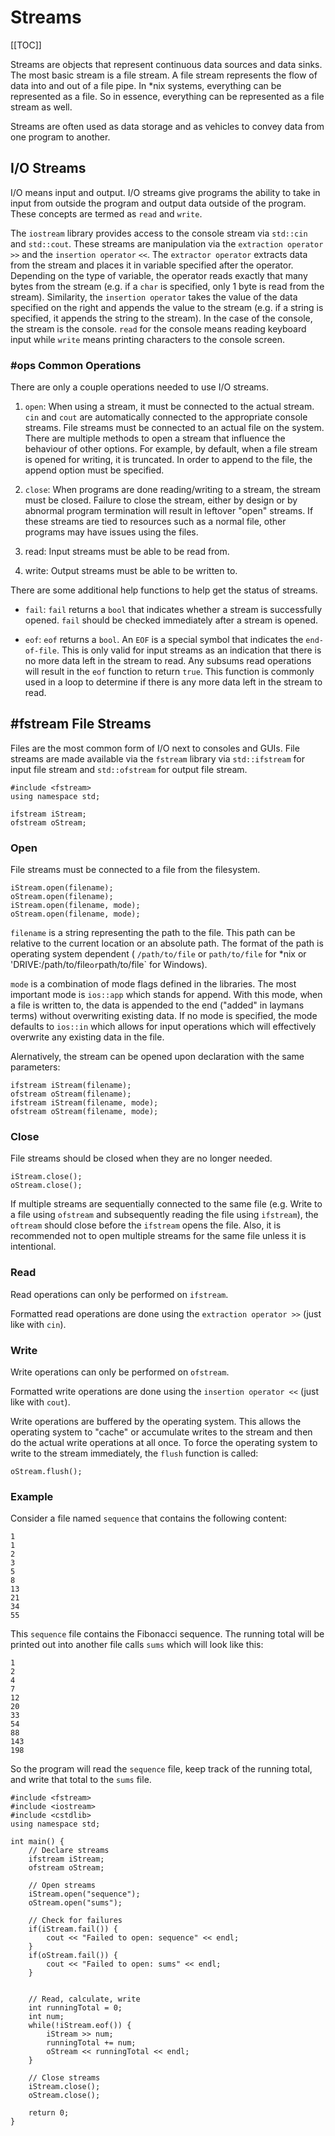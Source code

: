 # Streams

[[TOC]]

Streams are objects that represent continuous data sources and data sinks. The most basic stream is a file stream. A file stream represents the flow of data into and out of a file pipe. In \*nix systems, everything can be represented as a file. So in essence, everything can be represented as a file stream as well.

Streams are often used as data storage and as vehicles to convey data from one program to another.

## I/O Streams

I/O means input and output. I/O streams give programs the ability to take in input from outside the program and output data outside of the program. These concepts are termed as `read` and `write`.

The `iostream` library provides access to the console stream via `std::cin` and `std::cout`. These streams are manipulation via the `extraction operator` `>>` and the `insertion operator` `<<`. The `extractor operator` extracts data from the stream and places it in variable specified after the operator. Depending on the type of variable, the operator reads exactly that many bytes from the stream (e.g. if a `char` is specified, only 1 byte is read from the stream). Similarity, the `insertion operator` takes the value of the data specified on the right and appends the value to the stream (e.g. if a string is specified, it appends the string to the stream). In the case of the console, the stream is the console. `read` for the console means reading keyboard input while `write` means printing characters to the console screen.

### #ops Common Operations

There are only a couple operations needed to use I/O streams.

1. `open`:
When using a stream, it must be connected to the actual stream. `cin` and `cout` are automatically connected to the appropriate console streams. File streams must be connected to an actual file on the system.
There are multiple methods to open a stream that influence the behaviour of other options. For example, by default, when a file stream is opened for writing, it is truncated. In order to append to the file, the append option must be specified.

2. `close`:
When programs are done reading/writing to a stream, the stream must be closed. Failure to close the stream, either by design or by abnormal program termination will result in leftover "open" streams. If these streams are tied to resources such as a normal file, other programs may have issues using the files.

3. read:
Input streams must be able to be read from.

4. write:
Output streams must be able to be written to.

There are some additional help functions to help get the status of streams.

* `fail`:
`fail` returns a `bool` that indicates whether a stream is successfully opened. `fail` should be checked immediately after a stream is opened.

* `eof`:
`eof` returns a `bool`. An `EOF` is a special symbol that indicates the `end-of-file`. This is only valid for input streams as an indication that there is no more data left in the stream to read. Any subsums read operations will result in the `eof` function to return `true`. This function is commonly used in a loop to determine if there is any more data left in the stream to read.


## #fstream File Streams

Files are the most common form of I/O next to consoles and GUIs. File streams are made available via the `fstream` library via `std::ifstream` for input file stream and `std::ofstream` for output file stream.

    #include <fstream>
    using namespace std;

    ifstream iStream;
    ofstream oStream;

### Open

File streams must be connected to a file from the filesystem.

    iStream.open(filename);
    oStream.open(filename);
    iStream.open(filename, mode);
    oStream.open(filename, mode);

`filename` is a string representing the path to the file. This path can be relative to the current location or an absolute path. The format of the path is operating system dependent ( `/path/to/file` or `path/to/file` for \*nix or 'DRIVE:/path/to/file` or `path/to/file` for Windows).

`mode` is a combination of mode flags defined in the libraries. The most important mode is `ios::app` which stands for append. With this mode, when a file is written to, the data is appended to the end ("added" in laymans terms) without overwriting existing data. If no mode is specified, the mode defaults to `ios::in` which allows for input operations which will effectively overwrite any existing data in the file.

Alernatively, the stream can be opened upon declaration with the same parameters:

    ifstream iStream(filename);
    ofstream oStream(filename);
    ifstream iStream(filename, mode);
    ofstream oStream(filename, mode);

### Close

File streams should be closed when they are no longer needed.

    iStream.close();
    oStream.close();

If multiple streams are sequentially connected to the same file (e.g. Write to a file using `ofstream` and subsequently reading the file using `ifstream`), the `oftream` should close before the `ifstream` opens the file. Also, it is recommended not to open multiple streams for the same file unless it is intentional.

### Read

Read operations can only be performed on `ifstream`.

Formatted read operations are done using the `extraction operator >>` (just like with `cin`).

### Write

Write operations can only be performed on `ofstream`.

Formatted write operations are done using the `insertion operator <<` (just like with `cout`).

Write operations are buffered by the operating system. This allows the operating system to "cache" or accumulate writes to the stream and then do the actual write operations at all once. To force the operating system to write to the stream immediately, the `flush` function is called:

    oStream.flush();

### Example

Consider a file named `sequence` that contains the following content:

    1
    1
    2
    3
    5
    8
    13
    21
    34
    55

This `sequence` file contains the Fibonacci sequence. The running total will be printed out into another file calls `sums` which will look like this:

    1
    2
    4
    7
    12
    20
    33
    54
    88
    143
    198

So the program will read the `sequence` file, keep track of the running total, and write that total to the `sums` file.

    #include <fstream>
    #include <iostream>
    #include <cstdlib>
    using namespace std;
    
    int main() {
        // Declare streams
        ifstream iStream;
        ofstream oStream;

        // Open streams
        iStream.open("sequence");
        oStream.open("sums");

        // Check for failures
        if(iStream.fail()) {
            cout << "Failed to open: sequence" << endl;
        }
        if(oStream.fail()) {
            cout << "Failed to open: sums" << endl;
        }


        // Read, calculate, write
        int runningTotal = 0;
        int num;
        while(!iStream.eof()) {
            iStream >> num;
            runningTotal += num;
            oStream << runningTotal << endl;
        }

        // Close streams
        iStream.close();
        oStream.close();

        return 0;
    }
